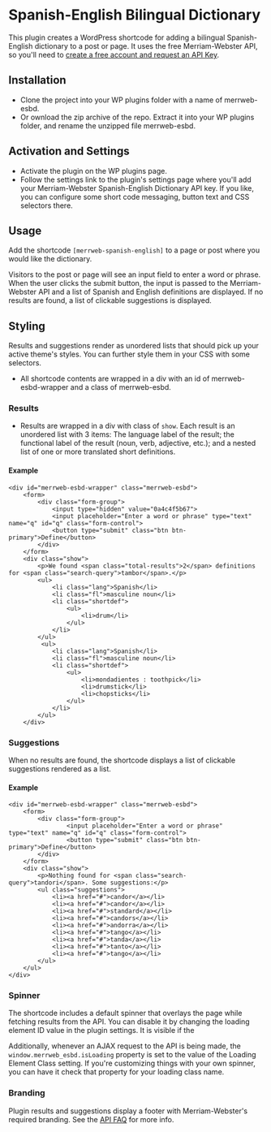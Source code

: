 # Spanish-English Bilingual Dictionary

This plugin creates a WordPress shortcode for adding a bilingual Spanish-English dictionary to a post or page. 
It uses the free Merriam-Webster API, so you'll need to [create a free account and request an API Key](https://www.dictionaryapi.com/).

## Installation

* Clone the project into your WP plugins folder with a name of merrweb-esbd.
* Or ownload the zip archive of the repo. Extract it into your WP plugins folder, and rename the unzipped file merrweb-esbd.

## Activation and Settings

* Activate the plugin on the WP plugins page.
* Follow the settings link to the plugin's settings page where you'll add your Merriam-Webster Spanish-English Dictionary API key. If you like, you can configure some short code messaging, button text and CSS selectors there.

## Usage

Add the shortcode ```[merrweb-spanish-english]``` to a page or post where you would like the dictionary.

Visitors to the post or page will see an input field to enter a word or phrase. When the user clicks the submit button, the input is passed to the Merriam-Webster API and a list of Spanish and English definitions are displayed. If no results are found, a list of clickable suggestions is displayed.  

## Styling 

Results and suggestions render as unordered lists that should pick up your active theme's styles. You can further style them in your CSS with some selectors.

* All shortcode contents are wrapped in a div with an id of merrweb-esbd-wrapper and a class of merrweb-esbd.

### Results

* Results are wrapped in a div with class of ```show```. Each result is an unordered list with 3 items: The language label of the result; the functional label of the result (noun, verb, adjective, etc.); and a nested list of one or more translated short definitions.

#### Example

```
<div id="merrweb-esbd-wrapper" class="merrweb-esbd">
    <form>
        <div class="form-group">
            <input type="hidden" value="0a4c4f5b67">
            <input placeholder="Enter a word or phrase" type="text" name="q" id="q" class="form-control">
            <button type="submit" class="btn btn-primary">Define</button>
        </div>
    </form>
    <div class="show">
        <p>We found <span class="total-results">2</span> definitions for <span class="search-query">tambor</span>.</p>
        <ul>
            <li class="lang">Spanish</li>
            <li class="fl">masculine noun</li>
            <li class="shortdef">
                <ul>
                    <li>drum</li>
                </ul>
            </li>
        </ul>
         <ul>
            <li class="lang">Spanish</li>
            <li class="fl">masculine noun</li>
            <li class="shortdef">
                <ul>
                    <li>mondadientes : toothpick</li>
                    <li>drumstick</li>
                    <li>chopsticks</li>
                </ul>
            </li>
        </ul>
    </div>
```

### Suggestions

When no results are found, the shortcode displays a list of clickable suggestions rendered as a list.

#### Example 

```
<div id="merrweb-esbd-wrapper" class="merrweb-esbd">
    <form>
        <div class="form-group">
                <input placeholder="Enter a word or phrase" type="text" name="q" id="q" class="form-control">
                <button type="submit" class="btn btn-primary">Define</button>
        </div>
    </form>
    <div class="show">
        <p>Nothing found for <span class="search-query">tandori</span>. Some suggestions:</p>
        <ul class="suggestions">
            <li><a href="#">candor</a></li>
            <li><a href="#">candor</a></li>
            <li><a href="#">standard</a></li>
            <li><a href="#">candors</a></li>
            <li><a href="#">andorra</a></li>
            <li><a href="#">tango</a></li>
            <li><a href="#">tanda</a></li>
            <li><a href="#">tanto</a></li>
            <li><a href="#">tango</a></li>
        </ul>
    </ul>
</div>
```

### Spinner

The shortcode includes a default spinner that overlays the page while fetching results from the API. You can disable it by changing the loading element ID value in the plugin settings. It is visible if the 

Additionally, whenever an AJAX request to the API is being made, the ```window.merrweb_esbd.isLoading``` property is set to the value of the Loading Element Class setting. If you're customizing things with your own spinner, you can have it check that property for your loading class name.

### Branding 

Plugin results and suggestions display a footer with Merriam-Webster's required branding. See the [API FAQ](https://www.dictionaryapi.com/info/frequently-asked-questions) for more info.







